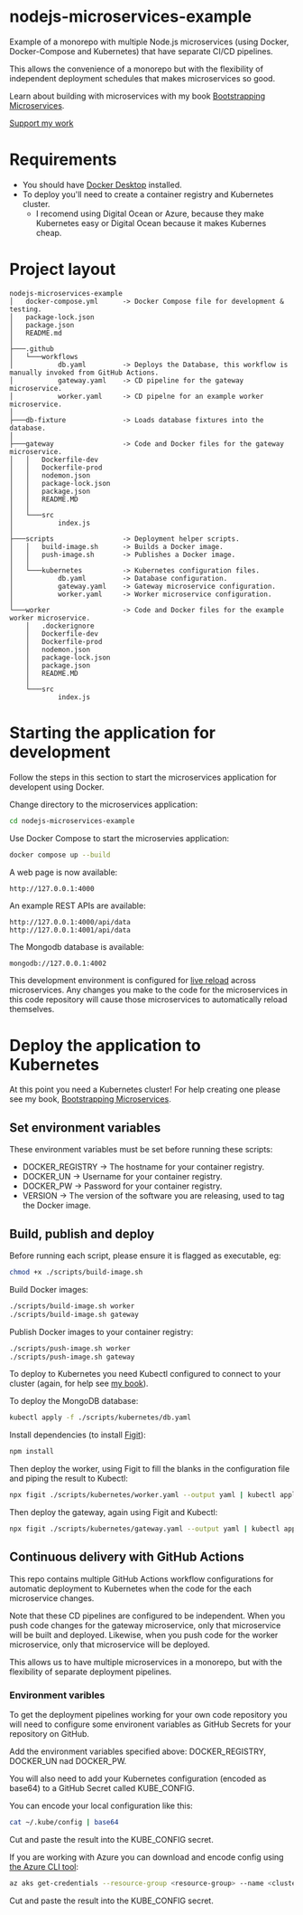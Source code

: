 # nodejs-microservices-example

Example of a monorepo with multiple Node.js microservices (using Docker, Docker-Compose and Kubernetes) that have separate CI/CD pipelines. 

This allows the convenience of a monorepo but with the flexibility of independent deployment schedules that makes microservices so good.

Learn about building with microservices with my book [Bootstrapping Microservices](http://bit.ly/2o0aDsP).

[Support my work](https://www.codecapers.com.au/about#support-my-work)

# Requirements

- You should have [Docker Desktop](https://www.docker.com/products/docker-desktop) installed.
- To deploy you'll need to create a container registry and Kubernetes cluster.
  - I recomend using Digital Ocean or Azure, because they make Kubernetes easy or Digital Ocean because it makes Kubernes cheap.

# Project layout


```
nodejs-microservices-example
│   docker-compose.yml      -> Docker Compose file for development & testing.
│   package-lock.json
│   package.json
│   README.md
│
├───.github
│   └───workflows
│           db.yaml         -> Deploys the Database, this workflow is manually invoked from GitHub Actions.
│           gateway.yaml    -> CD pipeline for the gateway microservice.
│           worker.yaml     -> CD pipelne for an example worker microservice.
│
├───db-fixture              -> Loads database fixtures into the database.
│
├───gateway                 -> Code and Docker files for the gateway microservice.
│   │   Dockerfile-dev
│   │   Dockerfile-prod
│   │   nodemon.json
│   │   package-lock.json
│   │   package.json
│   │   README.MD
│   │
│   └───src
│           index.js
│
├───scripts                 -> Deployment helper scripts.
│   │   build-image.sh      -> Builds a Docker image.
│   │   push-image.sh       -> Publishes a Docker image.
│   │
│   └───kubernetes          -> Kubernetes configuration files.
│           db.yaml         -> Database configuration.
│           gateway.yaml    -> Gateway microservice configuration.
│           worker.yaml     -> Worker microservice configuration.
│
└───worker                  -> Code and Docker files for the example worker microservice.
    │   .dockerignore
    │   Dockerfile-dev
    │   Dockerfile-prod
    │   nodemon.json
    │   package-lock.json
    │   package.json
    │   README.MD
    │
    └───src
            index.js
```

# Starting the application for development

Follow the steps in this section to start the microservices application for developent using Docker.

Change directory to the microservices application:

```bash
cd nodejs-microservices-example
```

Use Docker Compose to start the microservies application:

```bash
docker compose up --build
```

A web page is now available:

    http://127.0.0.1:4000

An example REST APIs are available:

    http://127.0.0.1:4000/api/data
    http://127.0.0.1:4001/api/data

The Mongodb database is available:

    mongodb://127.0.0.1:4002


This development environment is configured for [live reload](https://www.codecapers.com.au/live-reload-across-the-stack/) across microservices. Any changes you make to the code for the microservices in this code repository will cause those microservices to automatically reload themselves.

# Deploy the application to Kubernetes

At this point you need a Kubernetes cluster! For help creating one please see my book, [Bootstrapping Microservices](http://bit.ly/2o0aDsP).

## Set environment variables

These environment variables must be set before running these scripts:

- DOCKER_REGISTRY -> The hostname for your container registry.
- DOCKER_UN -> Username for your container registry.
- DOCKER_PW -> Password for your container registry.
- VERSION -> The version of the software you are releasing, used to tag the Docker image.

## Build, publish and deploy

Before running each script, please ensure it is flagged as executable, eg:

```bash
chmod +x ./scripts/build-image.sh
```

Build Docker images:

```bash
./scripts/build-image.sh worker
./scripts/build-image.sh gateway
```

Publish Docker images to your container registry:

```bash
./scripts/push-image.sh worker
./scripts/push-image.sh gateway
```

To deploy to Kubernetes you need Kubectl configured to connect to your cluster (again, for help see [my book](http://bit.ly/2o0aDsP)).

To deploy the MongoDB database:

```bash
kubectl apply -f ./scripts/kubernetes/db.yaml
```

Install dependencies (to install [Figit](https://www.npmjs.com/package/figit/v/0.0.8)):

```bash
npm install
```

Then deploy the worker, using Figit to fill the blanks in the configuration file and piping the result to Kubectl:

```bash
npx figit ./scripts/kubernetes/worker.yaml --output yaml | kubectl apply -f -
```

Then deploy the gateway, again using Figit and Kubectl:

```bash
npx figit ./scripts/kubernetes/gateway.yaml --output yaml | kubectl apply -f -
```

## Continuous delivery with GitHub Actions

This repo contains multiple GitHub Actions workflow configurations for automatic deployment to Kubernetes when the code for the each microservice changes.

Note that these CD pipelines are configured to be independent. When you push code changes for the gateway microservice, only that microservice will be built and deployed. Likewise, when you push code for the worker microservice, only that microservice will be deployed.

This allows us to have multiple microservices in a monorepo, but with the flexibility of separate deployment pipelines.

### Environment varibles

To get the deployment pipelines working for your own code repository you will need to configure some environent variables as GitHub Secrets for your repository on GitHub.

Add the environment variables specified above: DOCKER_REGISTRY, DOCKER_UN nad DOCKER_PW.

You will also need to add your Kubernetes configuration (encoded as base64) to a GitHub Secret called KUBE_CONFIG. 

You can encode your local configuration like this:

```bash
cat ~/.kube/config | base64
```

Cut and paste the result into the KUBE_CONFIG secret.

If you are working with Azure you can download and encode config using [the Azure CLI tool](https://docs.microsoft.com/en-us/cli/azure/install-azure-cli):

```bash
az aks get-credentials --resource-group <resource-group> --name <cluster-name> -f - | base64
```

Cut and paste the result into the KUBE_CONFIG secret.
